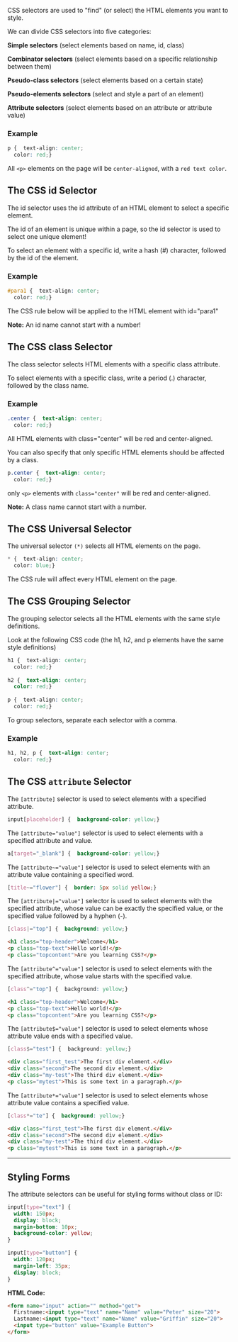 CSS selectors are used to "find" (or select) the HTML elements you want to style.

We can divide CSS selectors into five categories:

**Simple selectors** (select elements based on name, id, class)

**Combinator selectors** (select elements based on a specific relationship between them)

**Pseudo-class selectors** (select elements based on a certain state)

**Pseudo-elements selectors** (select and style a part of an element)

**Attribute selectors** (select elements based on an attribute or attribute value)

### Example

```css
p {  text-align: center;  
  color: red;}
```

All `<p>` elements on the page will be `center-aligned`, with a `red text color`.

## The CSS id Selector

The id selector uses the id attribute of an HTML element to select a specific element.

The id of an element is unique within a page, so the id selector is used to select one unique element!

To select an element with a specific id, write a hash (#) character, followed by the id of the element.

### Example

```css
#para1 {  text-align: center;  
  color: red;}
```

The CSS rule below will be applied to the HTML element with id="para1"

**Note:** An id name cannot start with a number!

## The CSS class Selector

The class selector selects HTML elements with a specific class attribute.

To select elements with a specific class, write a period (.) character, followed by the class name.

### Example

```css
.center {  text-align: center;  
  color: red;}
```

All HTML elements with class="center" will be red and center-aligned.

You can also specify that only specific HTML elements should be affected by a class.

```css
p.center {  text-align: center;  
  color: red;}
```

only `<p>` elements with `class="center"` will be red and center-aligned.

**Note:** A class name cannot start with a number.

## The CSS Universal Selector

The universal selector `(*)` selects all HTML elements on the page.

```css
* {  text-align: center;  
  color: blue;}
```

The CSS rule will affect every HTML element on the page.

## The CSS Grouping Selector

The grouping selector selects all the HTML elements with the same style definitions.

Look at the following CSS code (the h1, h2, and p elements have the same style definitions)

```css
h1 {  text-align: center;  
  color: red;}  
  
h2 {  text-align: center;  
  color: red;}  
  
p {  text-align: center;  
  color: red;}
```

To group selectors, separate each selector with a comma.
### Example

```css
h1, h2, p {  text-align: center;  
  color: red;}
```


## The CSS `attribute` Selector

The `[attribute]` selector is used to select elements with a specified attribute.

```css
input[placeholder] {  background-color: yellow;}
```

The `[attribute="value"]` selector is used to select elements with a specified attribute and value.

```css
a[target="_blank"] {  background-color: yellow;}
```

The `[attribute~="value"]` selector is used to select elements with an attribute value containing a specified word.

```css
[title~="flower"] {  border: 5px solid yellow;}
```

The `[attribute|="value"]` selector is used to select elements with the specified attribute, whose value can be exactly the specified value, or the specified value followed by a hyphen (-).

```css
[class|="top"] {  background: yellow;}
```

```html
<h1 class="top-header">Welcome</h1>
<p class="top-text">Hello world!</p>
<p class="topcontent">Are you learning CSS?</p>
```

The `[attribute^="value"]` selector is used to select elements with the specified attribute, whose value starts with the specified value.

```css
[class^="top"] {  background: yellow;}
```

```html
<h1 class="top-header">Welcome</h1>
<p class="top-text">Hello world!</p>
<p class="topcontent">Are you learning CSS?</p>
```

The `[attribute$="value"]` selector is used to select elements whose attribute value ends with a specified value.

```css
[class$="test"] {  background: yellow;}
```

```html
<div class="first_test">The first div element.</div>
<div class="second">The second div element.</div>
<div class="my-test">The third div element.</div>
<p class="mytest">This is some text in a paragraph.</p>
```

The `[attribute*="value"]` selector is used to select elements whose attribute value contains a specified value.

```css
[class*="te"] {  background: yellow;}
```

```html
<div class="first_test">The first div element.</div>
<div class="second">The second div element.</div>
<div class="my-test">The third div element.</div>
<p class="mytest">This is some text in a paragraph.</p>
```

---

## Styling Forms

The attribute selectors can be useful for styling forms without class or ID:

```css
input[type="text"] {
  width: 150px;
  display: block;
  margin-bottom: 10px;
  background-color: yellow;
}

input[type="button"] {
  width: 120px;
  margin-left: 35px;
  display: block;
}
```

**HTML Code:**

```html
<form name="input" action="" method="get">
  Firstname:<input type="text" name="Name" value="Peter" size="20">
  Lastname:<input type="text" name="Name" value="Griffin" size="20">
  <input type="button" value="Example Button">
</form>
```